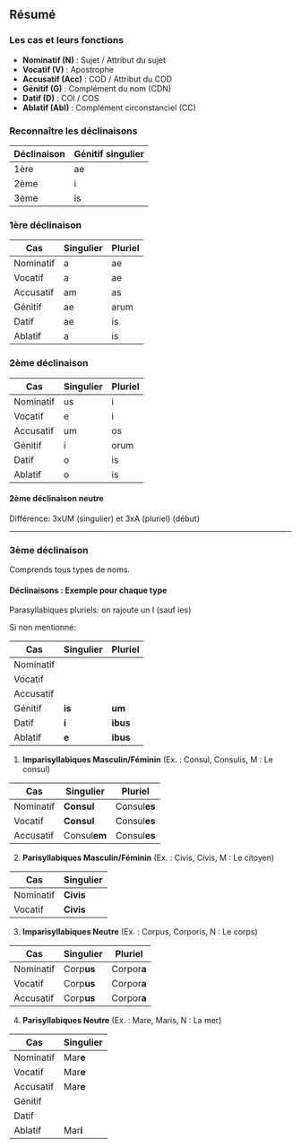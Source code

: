 ## Résumé
### Les cas et leurs fonctions

- **Nominatif (N)** : Sujet / Attribut du sujet
- **Vocatif (V)** : Apostrophe
- **Accusatif (Acc)** : COD / Attribut du COD
- **Génitif (G)** : Complément du nom (CDN)
- **Datif (D)** : COI / COS
- **Ablatif (Abl)** : Complément circonstanciel (CC)

### **Reconnaître les déclinaisons**

| Déclinaison | Génitif singulier |
|-------------|-------------------|
| 1ère        | ae                |
| 2ème        | i                 |
| 3ème        | is                |

### **1ère déclinaison**

| Cas        | Singulier | Pluriel |
|------------|-----------|---------|
| Nominatif  | a         | ae      |
| Vocatif    | a         | ae      |
| Accusatif  | am        | as      |
| Génitif    | ae        | arum    |
| Datif      | ae        | is      |
| Ablatif    | a         | is      |

### **2ème déclinaison**

| Cas       | Singulier | Pluriel |
|-----------|-----------|---------|
| Nominatif | us        | i       |
| Vocatif   | e         | i       |
| Accusatif | um        | os      |
| Génitif   | i         | orum    |
| Datif     | o         | is      |
| Ablatif   | o         | is      |

#### **2ème déclinaison neutre**

Différence: 3xUM (singulier) et 3xA (pluriel) (début)

---

### 3ème déclinaison

Comprends tous types de noms.

#### Déclinaisons : Exemple pour chaque type

Parasyllabiques pluriels: on rajoute un I (sauf ies)

Si non mentionné:

| Cas       | Singulier | Pluriel  |
|-----------|-----------|----------|
| Nominatif |           |          |
| Vocatif   |           |          |
| Accusatif |           |          |
| Génitif   | **is**    | **um**   |
| Datif     | **i**     | **ibus** |
| Ablatif   | **e**     | **ibus** |

1. **Imparisyllabiques Masculin/Féminin** (Ex. : Consul, Consulis, M : Le consul)

| Cas       | Singulier    | Pluriel      |
|-----------|--------------|--------------|
| Nominatif | **Consul**   | Consul**es** |
| Vocatif   | **Consul**   | Consul**es** |
| Accusatif | Consul**em** | Consul**es** |


2. **Parisyllabiques Masculin/Féminin** (Ex. : Civis, Civis, M : Le citoyen)

| Cas       | Singulier |
|-----------|-----------|
| Nominatif | **Civis** |
| Vocatif   | **Civis** |

3. **Imparisyllabiques Neutre** (Ex. : Corpus, Corporis, N : Le corps)

| Cas       | Singulier  | Pluriel     |
|-----------|------------|-------------|
| Nominatif | Corp**us** | Corpor**a** |
| Vocatif   | Corp**us** | Corpor**a** |
| Accusatif | Corp**us** | Corpor**a** |

4. **Parisyllabiques Neutre** (Ex. : Mare, Maris, N : La mer)


| Cas       | Singulier |
|-----------|-----------|
| Nominatif | Mar**e**  |
| Vocatif   | Mar**e**  |
| Accusatif | Mar**e**  |
| Génitif   |           |
| Datif     |           |
| Ablatif   | Mar**i**  |
